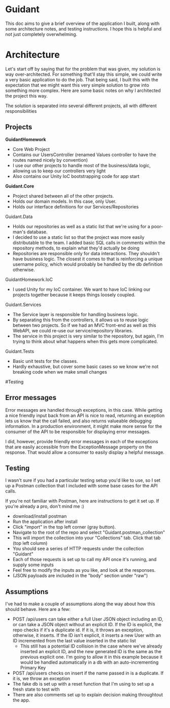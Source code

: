# Guidant
This doc aims to give a brief overview of the application I built, along with some architecture notes, and testing instructions. I hope this is helpful and not just completely overwhelming.

# Architecture
Let's start off by saying that for the problem that was given, my solution is way over-architected. For something that'll stay this simple, we could write a very basic application to do the job. That being said, I built this with the expectation that we might want this very simple solution to grow into something more complex. Here are some basic notes on why I architected the project this way.

The solution is separated into several different projects, all with different responsibilities

Projects
-------------
**GuidantHomework**
- Core Web Project
- Contains our UsersController (renamed Values controller to have the routes named nicely by convention)
- I use our other projects to handle most of the business/data logic, allowing us to keep our controllers very light
- Also contains our Unity IoC bootstrapping code for app start

**Guidant.Core**
- Project shared between all of the other projects.
- Holds our domain models. In this case, only User.
- Holds our interface definitions for our Services/Repositories

Guidant.Data
- Holds our repositories as well as a static list that we're using for a poor-man's database.
- I decided to use a static list so that the project was more easily distributable to the team. I added basic SQL calls in comments within the repository methods, to explain what they'd actually be doing
- Repositories are responsible only for data interactions. They shouldn't have business logic. The closest it comes to that is reinforcing a unique username policy, which would probably be handled by the db definition otherwise.

GuidantHomework.IoC
- I used Unity for my IoC container. We want to have IoC linking our projects together because it keeps things loosely coupled.

Guidant.Services
- The Service layer is responsible for handling business logic.
- By separating this from the controllers, it allows us to reuse logic between two projects. So if we had an MVC front-end as well as this WebAPI, we could re-use our service/repository libraries.
- The service in this project is very similar to the repository, but again, I'm trying to think about what happens when this gets more complicated.

Guidant.Tests
- Basic unit tests for the classes.
- Hardly exhaustive, but cover some basic cases so we know we're not breaking code when we make small changes

#Testing

Error messages
--------------
Error messages are handled through exceptions, in this case. While getting a nice friendly input back from an API is nice to read, returning an exception lets us know that the call failed, and also returns valueable debugging information. In a production environment, it might make more sense for the consumer of the API to be responsible for displaying error messages.

I did, however, provide friendly error messages in each of the exceptions that are easily accessible from the ExceptionMessage property on the response.  That would allow a consumer to easily display a helpful message.

Testing
--------------
I wasn't sure if you had a particular testing setup you'd like to use, so I set up a Postman collection that I included with some base cases for the API calls.

If you're not familiar with Postman, here are instructions to get it set up. If you're already a pro, don't mind me :)
- download/install postman
- Run the application after install
- Click "import" in the top left corner (gray button).
- Navigate to the root of the repo and select "Guidant.postman_collection"
- This will import the collection into your "Collections" tab. Click that tab (top left column)
- You should see a series of HTTP requests under the collection "Guidant"
- Each of those requests is set up to call my API once it's running, and supply some inputs
- Feel free to modify the inputs as you like, and look at the responses.
- (JSON payloads are included in the "body" section under "raw")

Assumptions
--------------
I've had to make a couple of assumptions along the way about how this should behave. Here are a few:
- POST /api/users can take either a full User JSON object including an ID, or can take a JSON object without an explicit ID. If the ID is explicit, the repo checks if it's a duplicate id. If it is, it throws an exception, otherwise, it inserts. If the ID isn't explicit, it inserts a new User with an ID incremented from the last value inserted in the static list
  - This still has a potential ID collision in the case where we've already inserted an explicit ID, and the new generated ID is the same as the previous explicit one. I'm going to allow it in this example because it would be handled automatically in a db with an auto-incrementing Primary Key
- POST /api/users checks on insert if the name passed in is a duplicate. If it is, we throw an exception
- The fake db is set up with a reset function that I'm using to set up a fresh state to test with
- There are also comments set up to explain decision making throughtout the app.

